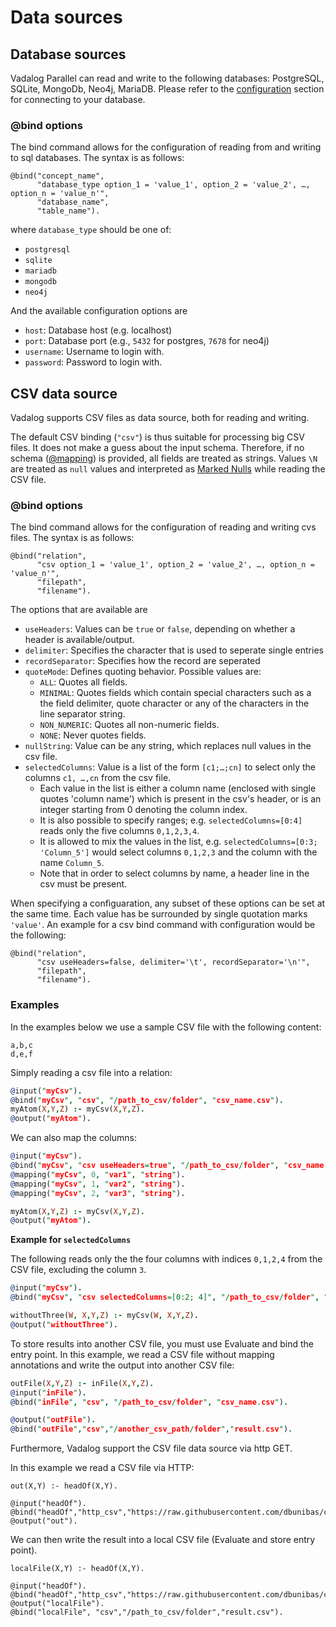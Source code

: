 # Data sources

## Database sources

Vadalog Parallel can read and write to the following databases:
PostgreSQL, SQLite, MongoDb, Neo4j, MariaDB. Please refer to the
[configuration](../on-prem/03-configuring-prometheux.md) section for connecting
to your database. 

### @bind options

The bind command allows for the configuration of reading from and writing to sql databases.
The syntax is as follows:

```
@bind("concept_name",
      "database_type option_1 = 'value_1', option_2 = 'value_2', …, option_n = 'value_n'",
      "database_name",
      "table_name").
```

where `database_type` should be one of:
- `postgresql`
- `sqlite`
- `mariadb`
- `mongodb`
- `neo4j`

And the available configuration options are

- `host`: Database host (e.g. localhost)
- `port`: Database port (e.g., `5432` for postgres, `7678` for neo4j)
- `username`: Username to login with.
- `password`: Password to login with.


## CSV data source

Vadalog supports CSV files as data source, both for reading and writing.

The default CSV binding (`"csv"`) is thus suitable for processing big CSV files.
It does not make a guess about the input schema. Therefore, if no schema
([@mapping](./annotations#mapping)) is provided, all fields are treated as
strings. Values `\N` are treated as `null` values and interpreted as [Marked
Nulls](./language-primitives#marked-nulls) while reading the CSV file.

### @bind options

The bind command allows for the configuration of reading and writing cvs files.
The syntax is as follows:

```
@bind("relation",
      "csv option_1 = 'value_1', option_2 = 'value_2', …, option_n = 'value_n'",
      "filepath",
      "filename").
```

The options that are available are

- `useHeaders`: Values can be `true` or `false`, depending on whether a header
  is available/output.
- `delimiter`: Specifies the character that is used to seperate single entries
- `recordSeparator`: Specifies how the record are seperated
- `quoteMode`: Defines quoting behavior. Possible values are:
  - `ALL`: Quotes all fields.
  - `MINIMAL`: Quotes fields which contain special characters such as a the
    field delimiter, quote character or any of the characters in the line
    separator string.
  - `NON_NUMERIC`: Quotes all non-numeric fields.
  - `NONE`: Never quotes fields.
- `nullString`: Value can be any string, which replaces null values in the csv
  file.
- `selectedColumns`: Value is a list of the form `[c1;…;cn]` to select only the
  columns `c1, …,cn` from the csv file.
  - Each value in the list is either a column name (enclosed with single quotes
    'column name') which is present in the csv's header, or is an integer
    starting from 0 denoting the column index.
  - It is also possible to specify ranges; e.g. `selectedColumns=[0:4]` reads
    only the five columns `0,1,2,3,4`.
  - It is allowed to mix the values in the list, e.g. `selectedColumns=[0:3;
'Column_5']` would select columns `0,1,2,3` and the column with the name
    `Column_5`.
  - Note that in order to select columns by name, a header line in the csv must
    be present.

When specifying a configuaration, any subset of these options can be set at the
same time. Each value has be surrounded by single quotation marks `'value'`. An
example for a csv bind command with configuration would be the following:

```
@bind("relation",
      "csv useHeaders=false, delimiter='\t', recordSeparator='\n'",
      "filepath",
      "filename").
```

### Examples

In the examples below we use a sample CSV file with the following content:

```csv title="File: /path_to_csv/folder/csv_name.csv"
a,b,c
d,e,f
```

Simply reading a csv file into a relation:

```prolog showLineNumbers
@input("myCsv").
@bind("myCsv", "csv", "/path_to_csv/folder", "csv_name.csv").
myAtom(X,Y,Z) :- myCsv(X,Y,Z).
@output("myAtom").
```

We can also map the columns:

```prolog showLineNumbers
@input("myCsv").
@bind("myCsv", "csv useHeaders=true", "/path_to_csv/folder", "csv_name.csv").
@mapping("myCsv", 0, "var1", "string").
@mapping("myCsv", 1, "var2", "string").
@mapping("myCsv", 2, "var3", "string").

myAtom(X,Y,Z) :- myCsv(X,Y,Z).
@output("myAtom").
```

**Example for `selectedColumns`**

The following reads only the the four columns with indices `0,1,2,4` from the
CSV file, excluding the column `3`.

```prolog showLineNumbers
@input("myCsv").
@bind("myCsv", "csv selectedColumns=[0:2; 4]", "/path_to_csv/folder", "csv_name.csv").

withoutThree(W, X,Y,Z) :- myCsv(W, X,Y,Z).
@output("withoutThree").
```

<!-- TODO: what does it mean to "use Evaluate"? -->

To store results into another CSV file, you must use Evaluate and bind the entry
point. In this example, we read a CSV file without mapping annotations and write
the output into another CSV file:

```prolog showLineNumbers
outFile(X,Y,Z) :- inFile(X,Y,Z).
@input("inFile").
@bind("inFile", "csv", "/path_to_csv/folder", "csv_name.csv").

@output("outFile").
@bind("outFile","csv","/another_csv_path/folder","result.csv").
```

Furthermore, Vadalog support the CSV file data source via http GET.

In this example we read a CSV file via HTTP:

```
out(X,Y) :- headOf(X,Y).

@input("headOf").
@bind("headOf","http_csv","https://raw.githubusercontent.com/dbunibas/chasebench/master/scenarios/LUBM/data/001","src_headOf.csv").
@output("out").
```

We can then write the result into a local CSV file (Evaluate and store entry
point).

```
localFile(X,Y) :- headOf(X,Y).

@input("headOf").
@bind("headOf","http_csv","https://raw.githubusercontent.com/dbunibas/chasebench/master/scenarios/LUBM/data/001","src_headOf.csv").
@output("localFile").
@bind("localFile", "csv","/path_to_csv/folder","result.csv").
```
